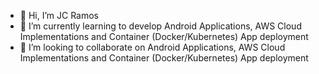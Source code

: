 - 👋 Hi, I’m JC Ramos
- 🌱 I’m currently learning to develop Android Applications, AWS Cloud Implementations and Container (Docker/Kubernetes) App deployment
- 💞️ I’m looking to collaborate on Android Applications, AWS Cloud Implementations and Container (Docker/Kubernetes) App deployment
